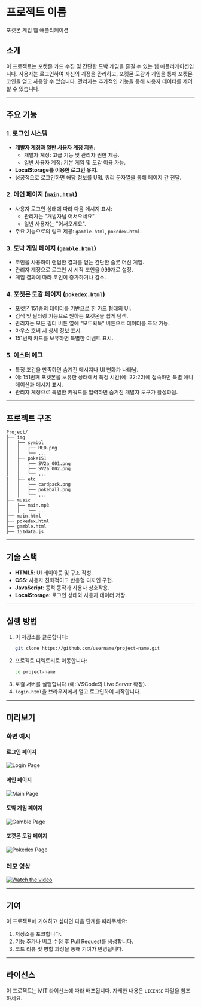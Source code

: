 # 프로젝트 이름
포켓몬 게임 웹 애플리케이션

## 소개
이 프로젝트는 포켓몬 카드 수집 및 간단한 도박 게임을 즐길 수 있는 웹 애플리케이션입니다. 사용자는 로그인하여 자신의 계정을 관리하고, 포켓몬 도감과 게임을 통해 포켓몬 코인을 얻고 사용할 수 있습니다. 관리자는 추가적인 기능을 통해 사용자 데이터를 제어할 수 있습니다.

---

## 주요 기능

### 1. 로그인 시스템
- **개발자 계정과 일반 사용자 계정 지원**:
  - 개발자 계정: 고급 기능 및 관리자 권한 제공.
  - 일반 사용자 계정: 기본 게임 및 도감 이용 가능.
- **LocalStorage를 이용한 로그인 유지**.
- 성공적으로 로그인하면 해당 정보를 URL 쿼리 문자열을 통해 페이지 간 전달.

### 2. 메인 페이지 (`main.html`)
- 사용자 로그인 상태에 따라 다음 메시지 표시:
  - 관리자는 "개발자님 어서오세요".
  - 일반 사용자는 "어서오세요".
- 주요 기능으로의 링크 제공: `gamble.html`, `pokedex.html`.

### 3. 도박 게임 페이지 (`gamble.html`)
- 코인을 사용하여 랜덤한 결과를 얻는 간단한 슬롯 머신 게임.
- 관리자 계정으로 로그인 시 시작 코인을 999개로 설정.
- 게임 결과에 따라 코인이 증가하거나 감소.

### 4. 포켓몬 도감 페이지 (`pokedex.html`)
- 포켓몬 151종의 데이터를 기반으로 한 카드 형태의 UI.
- 검색 및 필터링 기능으로 원하는 포켓몬을 쉽게 탐색.
- 관리자는 모든 필터 버튼 옆에 "모두획득" 버튼으로 데이터를 조작 가능.
- 마우스 호버 시 상세 정보 표시.
- 151번째 카드를 보유하면 특별한 이벤트 표시.

### 5. 이스터 에그
- 특정 조건을 만족하면 숨겨진 메시지나 UI 변화가 나타남.
- 예: 151번째 포켓몬을 보유한 상태에서 특정 시간(예: 22:22)에 접속하면 특별 애니메이션과 메시지 표시.
- 관리자 계정으로 특별한 키워드를 입력하면 숨겨진 개발자 도구가 활성화됨.

---

## 프로젝트 구조
```
Project/
├── img
│   ├── symbol
│   │   ├── RED.png
│   │   └── ...
│   ├── poke151
│   │   ├── SV2a_001.png
│   │   ├── SV2a_002.png
│   │   └── ...
|   ├── etc
│   │   ├── cardpack.png
│   │   ├── pokeball.png
│   │   └── ...
├── music
│   ├── main.mp3
│   │   └── ...
├── main.html
├── pokedex.html
├── gamble.html
├── 151data.js
```

---

## 기술 스택
- **HTML5**: UI 레이아웃 및 구조 작성.
- **CSS**: 사용자 친화적이고 반응형 디자인 구현.
- **JavaScript**: 동적 동작과 사용자 상호작용.
- **LocalStorage**: 로그인 상태와 사용자 데이터 저장.

---

## 실행 방법
1. 이 저장소를 클론합니다:
   ```bash
   git clone https://github.com/username/project-name.git
   ```
2. 프로젝트 디렉토리로 이동합니다:
   ```bash
   cd project-name
   ```
3. 로컬 서버를 실행합니다 (예: VSCode의 Live Server 확장).
4. `login.html`을 브라우저에서 열고 로그인하여 시작합니다.

---

## 미리보기

### 화면 예시
#### 로그인 페이지
![Login Page](img/sample_login.png)

#### 메인 페이지
![Main Page](img/sample_main.png)

#### 도박 게임 페이지
![Gamble Page](img/sample_gamble.png)

#### 포켓몬 도감 페이지
![Pokedex Page](img/sample_pokedex.png)

### 데모 영상
[![Watch the video](img/sample_video_thumbnail.png)](https://youtu.be/sample_video_link)

---

## 기여
이 프로젝트에 기여하고 싶다면 다음 단계를 따라주세요:
1. 저장소를 포크합니다.
2. 기능 추가나 버그 수정 후 Pull Request를 생성합니다.
3. 코드 리뷰 및 병합 과정을 통해 기여가 반영됩니다.

---

## 라이선스
이 프로젝트는 MIT 라이선스에 따라 배포됩니다. 자세한 내용은 `LICENSE` 파일을 참조하세요.
